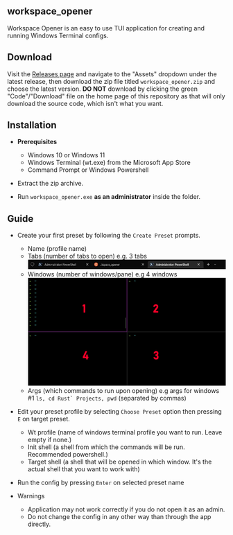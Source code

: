## workspace_opener

Workspace Opener is an easy to use TUI application for creating and running Windows Terminal configs.

## Download

Visit the [Releases page](https://github.com/Sh-u/workspace_opener/releases) and navigate to the "Assets" dropdown under the latest release, then download the zip file titled `workspace_opener.zip` and choose the latest version.
**DO NOT** download by clicking the green "Code"/"Download" file on the home page of this repository as that will only download the source code, which isn't what you want.

## Installation

- **Prerequisites**
  * Windows 10 or Windows 11
  * Windows Terminal (wt.exe) from the Microsoft App Store
  * Command Prompt or Windows Powershell

- Extract the zip archive.

- Run `workspace_opener.exe` **as an administrator** inside the folder.

## Guide

- Create your first preset by following the `Create Preset` prompts.
  * Name (profile name)
  * Tabs (number of tabs to open)
  e.g. 3 tabs
  ![wt_tabs](assets/wt_tabs.png)
  * Windows (number of windows/pane)
  e.g 4 windows
  ![wt_windows](assets/wt_windows.png)
  * Args (which commands to run upon opening)
  e.g args for windows #1 ``ls, cd Rust` Projects, pwd`` (separated by commas)

- Edit your preset profile by selecting `Choose Preset` option then pressing `E` on target preset.
  * Wt profile (name of windows terminal profile you want to run. Leave empty if none.)
  * Init shell (a shell from which the commands will be run. Recommended powershell.)
  * Target shell (a shell that will be opened in which window. It's the actual shell that you want to work with)

- Run the config by pressing `Enter` on selected preset name
  
- Warnings
  * Application may not work correctly if you do not open it as an admin.
  * Do not change the config in any other way than through the app directly.



